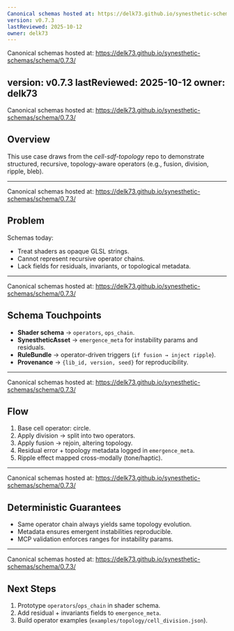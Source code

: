 ```yaml
---
Canonical schemas hosted at: https://delk73.github.io/synesthetic-schemas/schema/0.7.3/
version: v0.7.3
lastReviewed: 2025-10-12
owner: delk73
---
```

Canonical schemas hosted at: https://delk73.github.io/synesthetic-schemas/schema/0.7.3/

version: v0.7.3
lastReviewed: 2025-10-12
owner: delk73
---
Canonical schemas hosted at: https://delk73.github.io/synesthetic-schemas/schema/0.7.3/


## **Overview**

This use case draws from the *cell-sdf-topology* repo to demonstrate structured, recursive, topology-aware operators (e.g., fusion, division, ripple, bleb).

---
Canonical schemas hosted at: https://delk73.github.io/synesthetic-schemas/schema/0.7.3/

## **Problem**

Schemas today:

* Treat shaders as opaque GLSL strings.
* Cannot represent recursive operator chains.
* Lack fields for residuals, invariants, or topological metadata.

---
Canonical schemas hosted at: https://delk73.github.io/synesthetic-schemas/schema/0.7.3/

## **Schema Touchpoints**

* **Shader schema** → `operators`, `ops_chain`.
* **SynestheticAsset** → `emergence_meta` for instability params and residuals.
* **RuleBundle** → operator-driven triggers (`if fusion → inject ripple`).
* **Provenance** → `{lib_id, version, seed}` for reproducibility.

---
Canonical schemas hosted at: https://delk73.github.io/synesthetic-schemas/schema/0.7.3/

## **Flow**

1. Base cell operator: circle.
2. Apply division → split into two operators.
3. Apply fusion → rejoin, altering topology.
4. Residual error + topology metadata logged in `emergence_meta`.
5. Ripple effect mapped cross-modally (tone/haptic).

---
Canonical schemas hosted at: https://delk73.github.io/synesthetic-schemas/schema/0.7.3/

## **Deterministic Guarantees**

* Same operator chain always yields same topology evolution.
* Metadata ensures emergent instabilities reproducible.
* MCP validation enforces ranges for instability params.

---
Canonical schemas hosted at: https://delk73.github.io/synesthetic-schemas/schema/0.7.3/

## **Next Steps**

1. Prototype `operators`/`ops_chain` in shader schema.
2. Add residual + invariants fields to `emergence_meta`.
3. Build operator examples (`examples/topology/cell_division.json`).
